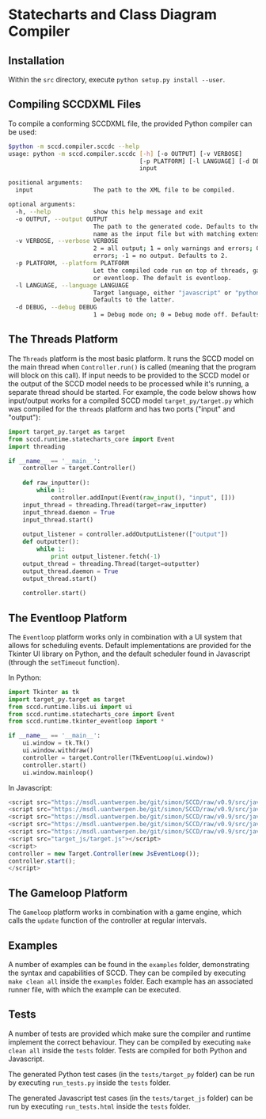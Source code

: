Statecharts and Class Diagram Compiler
======================================

Installation
-------------
Within the `src` directory, execute `python setup.py install --user`.

Compiling SCCDXML Files
-------------
To compile a conforming SCCDXML file, the provided Python compiler can be used:
```sh
$python -m sccd.compiler.sccdc --help
usage: python -m sccd.compiler.sccdc [-h] [-o OUTPUT] [-v VERBOSE]
                                     [-p PLATFORM] [-l LANGUAGE] [-d DEBUG]
                                     input

positional arguments:
  input                 The path to the XML file to be compiled.

optional arguments:
  -h, --help            show this help message and exit
  -o OUTPUT, --output OUTPUT
                        The path to the generated code. Defaults to the same
                        name as the input file but with matching extension.
  -v VERBOSE, --verbose VERBOSE
                        2 = all output; 1 = only warnings and errors; 0 = only
                        errors; -1 = no output. Defaults to 2.
  -p PLATFORM, --platform PLATFORM
                        Let the compiled code run on top of threads, gameloop
                        or eventloop. The default is eventloop.
  -l LANGUAGE, --language LANGUAGE
                        Target language, either "javascript" or "python".
                        Defaults to the latter.
  -d DEBUG, --debug DEBUG
                        1 = Debug mode on; 0 = Debug mode off. Defaults to 0.
```

The Threads Platform
-------------
The `Threads` platform is the most basic platform. It runs the SCCD model on the main thread when `Controller.run()` is called (meaning that the program will block on this call). If input needs to be provided to the SCCD model or the output of the SCCD model needs to be processed while it's running, a separate thread should be started. For example, the code below shows how input/output works for a compiled SCCD model `target_py/target.py` which was compiled for the `threads` platform and has two ports ("input" and "output"):
```python
import target_py.target as target
from sccd.runtime.statecharts_core import Event
import threading

if __name__ == '__main__':
    controller = target.Controller()
    
    def raw_inputter():
        while 1:
            controller.addInput(Event(raw_input(), "input", []))
    input_thread = threading.Thread(target=raw_inputter)
    input_thread.daemon = True
    input_thread.start()
    
    output_listener = controller.addOutputListener(["output"])
    def outputter():
        while 1:
            print output_listener.fetch(-1)
    output_thread = threading.Thread(target=outputter)
    output_thread.daemon = True
    output_thread.start()
    
    controller.start()
```

The Eventloop Platform
-------------
The `Eventloop` platform works only in combination with a UI system that allows for scheduling events. Default implementations are provided for the Tkinter UI library on Python, and the default scheduler found in Javascript (through the `setTimeout` function).

In Python:
```python
import Tkinter as tk
import target_py.target as target
from sccd.runtime.libs.ui import ui
from sccd.runtime.statecharts_core import Event
from sccd.runtime.tkinter_eventloop import *

if __name__ == '__main__':
	ui.window = tk.Tk()
	ui.window.withdraw()
	controller = target.Controller(TkEventLoop(ui.window))
	controller.start()
	ui.window.mainloop()
```

In Javascript:
```javascript
<script src="https://msdl.uantwerpen.be/git/simon/SCCD/raw/v0.9/src/javascript_sccd_runtime/libs/HackTimer.js"></script>
<script src="https://msdl.uantwerpen.be/git/simon/SCCD/raw/v0.9/src/javascript_sccd_runtime/statecharts_core.js"></script>
<script src="https://msdl.uantwerpen.be/git/simon/SCCD/raw/v0.9/src/javascript_sccd_runtime/libs/utils.js"></script>
<script src="https://msdl.uantwerpen.be/git/simon/SCCD/raw/v0.9/src/javascript_sccd_runtime/libs/svg.js"></script>
<script src="https://msdl.uantwerpen.be/git/simon/SCCD/raw/v0.9/src/javascript_sccd_runtime/libs/ui.js"></script>
<script src="target_js/target.js"></script>
<script>
controller = new Target.Controller(new JsEventLoop());
controller.start();
</script>
```

The Gameloop Platform
-------------
The `Gameloop` platform works in combination with a game engine, which calls the `update` function of the controller at regular intervals.

Examples
-------------
A number of examples can be found in the `examples` folder, demonstrating the syntax and capabilities of SCCD. They can be compiled by executing `make clean all` inside the `examples` folder. Each example has an associated runner file, with which the example can be executed.

Tests
-------------
A number of tests are provided which make sure the compiler and runtime implement the correct behaviour. They can be compiled by executing `make clean all` inside the `tests` folder. Tests are compiled for both Python and Javascript.

The generated Python test cases (in the `tests/target_py` folder) can be run by executing `run_tests.py` inside the `tests` folder.

The generated Javascript test cases (in the `tests/target_js` folder) can be run by executing `run_tests.html` inside the `tests` folder.